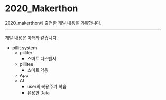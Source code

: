 # 2020_Makerthon
2020_makerthon에 출전한 개발 내용을 기록합니다.

-----------------------------------------------

개발 내용은 아래와 같습니다.

- pillit system
  - pilliter
    - 스마트 디스펜서
  - pillitee
    - 스마트 약통
  - App
  - AI
    - user의 복용주기 학습
    - 유용한 Data 
